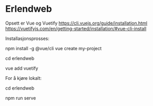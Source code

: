 # Erlendweb


Opsett er Vue og Vuetify
https://cli.vuejs.org/guide/installation.html
https://vuetifyjs.com/en/getting-started/installation/#vue-cli-install

Installasjonsprosses:

npm install -g @vue/cli
vue create my-project

<!-- Er deretter satt opp up med Vue 2, babel, router, vuex, eslint -->

cd erlendweb

vue add vuetify

<!-- Preset deafult -->

For å kjøre lokalt:

cd erlendweb

npm run serve
